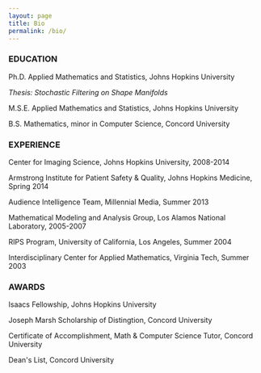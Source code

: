 ```yaml
---
layout: page
title: Bio
permalink: /bio/
---
```


### EDUCATION

Ph.D. Applied Mathematics and Statistics, Johns Hopkins University

*Thesis: Stochastic Filtering on Shape Manifolds*

M.S.E. Applied Mathematics and Statistics, Johns Hopkins University

B.S. Mathematics, minor in Computer Science, Concord University


### EXPERIENCE
Center for Imaging Science, Johns Hopkins University, 2008-2014

Armstrong Institute for Patient Safety & Quality, Johns Hopkins Medicine, Spring 2014

Audience Intelligence Team, Millennial Media, Summer 2013

Mathematical Modeling and Analysis Group, Los Alamos National Laboratory, 2005-2007

RIPS Program, University of California, Los Angeles, Summer 2004

Interdisciplinary Center for Applied Mathematics, Virginia Tech, Summer 2003


### AWARDS
Isaacs Fellowship, Johns Hopkins University

Joseph Marsh Scholarship of Distingtion, Concord University

Certificate of Accomplishment, Math & Computer Science Tutor, Concord University

Dean's List, Concord University


